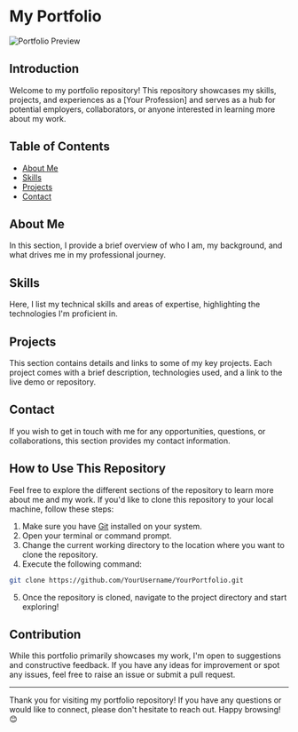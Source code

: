 # My Portfolio

![Portfolio Preview](portfolio_preview.png)

## Introduction

Welcome to my portfolio repository! This repository showcases my skills, projects, and experiences as a [Your Profession] and serves as a hub for potential employers, collaborators, or anyone interested in learning more about my work.

## Table of Contents

- [About Me](#about-me)
- [Skills](#skills)
- [Projects](#projects)
- [Contact](#contact)

## About Me

In this section, I provide a brief overview of who I am, my background, and what drives me in my professional journey.

## Skills

Here, I list my technical skills and areas of expertise, highlighting the technologies I'm proficient in.

## Projects

This section contains details and links to some of my key projects. Each project comes with a brief description, technologies used, and a link to the live demo or repository.

## Contact

If you wish to get in touch with me for any opportunities, questions, or collaborations, this section provides my contact information.

## How to Use This Repository

Feel free to explore the different sections of the repository to learn more about me and my work. If you'd like to clone this repository to your local machine, follow these steps:

1. Make sure you have [Git](https://git-scm.com/) installed on your system.
2. Open your terminal or command prompt.
3. Change the current working directory to the location where you want to clone the repository.
4. Execute the following command:

```bash
git clone https://github.com/YourUsername/YourPortfolio.git
```

5. Once the repository is cloned, navigate to the project directory and start exploring!

## Contribution

While this portfolio primarily showcases my work, I'm open to suggestions and constructive feedback. If you have any ideas for improvement or spot any issues, feel free to raise an issue or submit a pull request.

---

Thank you for visiting my portfolio repository! If you have any questions or would like to connect, please don't hesitate to reach out. Happy browsing! 😊
